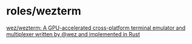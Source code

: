 # roles/wezterm
[wez/wezterm: A GPU-accelerated cross-platform terminal emulator and multiplexer written by @wez and implemented in Rust](https://github.com/wez/wezterm)

